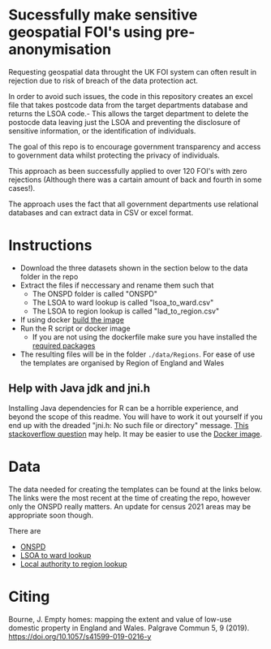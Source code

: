 # Sucessfully make sensitive geospatial FOI's using pre-anonymisation

Requesting geospatial data throught the UK FOI system can often result in rejection due to risk of breach of the data protection act.

In order to avoid such issues, the code in this repository creates an excel file that takes postcode data from the target departments database and returns the LSOA code.-
This allows the target department to delete the postocde data leaving just the LSOA and preventing the disclosure of sensitive information, or the identification of individuals.

The goal of this repo is to encourage government transparency and access to government data whilst protecting the privacy of individuals. 

This approach as been successfully applied to over 120 FOI's with zero rejections (Although there was a cartain amount of back and fourth in some cases!).

The approach uses the fact that all government departments use relational databases and can extract data in CSV or excel format.

# Instructions

- Download the three datasets shown in the section below to the data folder in the repo
- Extract the files if neccessary and rename them such that
    - The ONSPD folder is called "ONSPD"
    - The LSOA to ward lookup is called "lsoa_to_ward.csv"
    - The LSOA to region lookup is called "lad_to_region.csv"
- If using docker [build the image](dockerfile)
- Run the R script or docker image
    - If you are not using the dockerfile make sure you have installed the [required packages](dockerfile/install_packages.r)
- The resulting files will be in the folder `./data/Regions`. For ease of use the templates are organised by Region of England and Wales

## Help with Java jdk and jni.h

Installing Java dependencies for R can be a horrible experience, and beyond the scope of this readme. You will have to work it out yourself if you end up with the dreaded "jni.h: No such file or directory" message. [This stackoverflow question](https://stackoverflow.com/questions/42562160/r-cmd-javareconf-not-finding-jni-h) may help. It may be easier to use the [Docker image](dockerfile).



# Data

The data needed for creating the templates can be found at the links below. The links were the most recent at the time of creating the repo,
however only the ONSPD really matters. An update for census 2021 areas may be appropriate soon though.

There are 
- [ONSPD](https://geoportal.statistics.gov.uk/search?collection=Dataset&sort=-created&tags=onspd)
- [LSOA to ward lookup](https://data.gov.uk/dataset/9e14de72-df2a-4bbe-b131-1844394e8368/lower-layer-super-output-area-2011-to-ward-2019-lookup-in-england-and-wales)
- [Local authority to region lookup](https://data.gov.uk/dataset/87f1b677-eeec-43b0-a01d-a319992ab8e4/local-authority-district-to-region-december-2018-lookup-in-england) 



# Citing

Bourne, J. Empty homes: mapping the extent and value of low-use domestic property in England and Wales. Palgrave Commun 5, 9 (2019). https://doi.org/10.1057/s41599-019-0216-y

